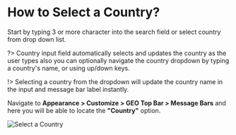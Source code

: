 # How to Select a Country?

Start by typing 3 or more character into the search field or select country from drop down list.

?> Country input field automatically selects and updates the country as the user types also you can optionally navigate the country dropdown by typing a country's name, or using up/down keys.

!> Selecting a country from the dropdown will update the country name in the input and message bar label instantly.

Navigate to **Appearance > Customize > GEO Top Bar > Message Bars** and here you will be able to locate the **"Country"** option.

![Select a Country](img/select-country-message-bar_jlii5t.gif)
